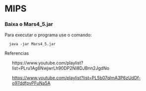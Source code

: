 # MIPS
### Baixa o Mars4_5.jar
<p> Para executar o programa use o comando:<br>

      java -jar Mars4_5.jar
</li>

<p>Referencias<br>
      <ul> 
        https://www.youtube.com/playlist?list=PLru1Ag6NwjwrLh90DP2NI8DJBnn2JgdNo
            
   https://www.youtube.com/playlist?list=PL5b07qlmA3P6zUdDf-o97ddfpvPFuNa5A
</li>
